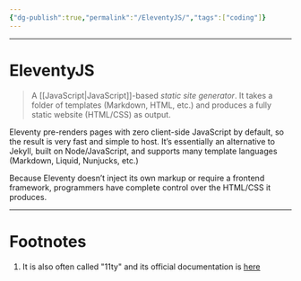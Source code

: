 ```yaml
---
{"dg-publish":true,"permalink":"/EleventyJS/","tags":["coding"]}
---
```



---
# EleventyJS
> A [[JavaScript\|JavaScript]]-based _static site generator_. It takes a folder of templates (Markdown, HTML, etc.) and produces a fully static website (HTML/CSS) as output. 

Eleventy pre-renders pages with zero client-side JavaScript by default, so the result is very fast and simple to host. It’s essentially an alternative to Jekyll, built on Node/JavaScript, and supports many template languages (Markdown, Liquid, Nunjucks, etc.)

Because Eleventy doesn’t inject its own markup or require a frontend framework, programmers have complete control over the HTML/CSS it produces.

---
# Footnotes
1. It is also often called "11ty" and its official documentation is [here](https://11ty.dev)